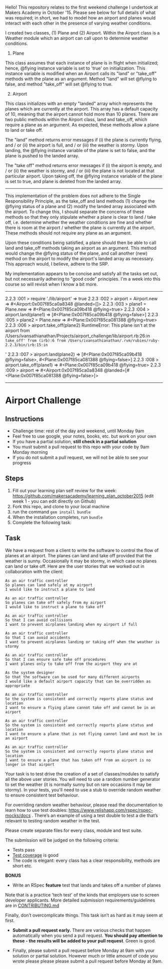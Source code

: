 Hello! This repository relates to the first weekend challenge I undertook at Makers Academy in October '15. Please see below for full details of what was required; in short, we had to model how an airport and planes would interact with each other in the presence of varying weather conditions.

I created two classes, (1) Plane and (2) Airport. Within the Airport class is a Weather module which an airport can call upon to determine weather conditions.

1. Plane

This class assumes that each instance of plane is in flight when initialized; hence, @flying instance variable is set to 'true' on initialization. This instance variable is modified when an Airport calls its "land" or "take_off" methods with the plane as an argument. Method "land" will set @flying to false, and method "take_off" will set @flying to true.


2. Airport

This class initializes with an empty "landed" array which represents the planes which are currently at the airport. This array has a default capacity of 10, meaning that the airport cannot hold more than 10 planes. There are two public methods within the Airport class, land and take_off, which require a plane as an argument. As expected, these methods allow a plane to land or take off.

The "land" method returns error messages if (i) the plane is currently flying, and / or (ii) the airport is full, and / or (iii) the weather is stormy. Upon landing, the @flying instance variable of the plane is set to false, and the plane is pushed to the landed array.

The "take off" method returns error messages if (i) the airport is empty, and / or (ii) the weather is stormy, and / or (iii) the plane is not located at that particular airport. Upon taking off, the @flying instance variable of the plane is set to true, and plane is deleted from the landed array.

---

This implementation of the problem does not adhere to the Single Responsibility Principle, as the take_off and land methods (1) change the @flying status of a plane and (2) modify the landed array associated with the airport. To change this, I should separate the concerns of these methods so that they only stipulate whether a plane is clear to land / take off, i.e. determine whether the weather conditions are fine and whether there is room at the airport / whether the plane is currently at the airport. These methods should not require any plane as an argument.

Upon these conditions being satisfied, a plane should then be able to call land and take_off methods taking an airport as an argument. This method would change the @flying status of the plane, and call another (new) method on the airport to modify the airport's landed array as necessary. This approach would, I believe, adhere to the SRP.

My implementation appears to be concise and satisfy all the tasks set out, but not necessarily adhering to "good code" principles. I'm a week into this course so will revisit when I know a bit more.

---

2.2.3 :001 > require './lib/airport'
 => true
2.2.3 :002 > airport = Airport.new
 => #<Airport:0x007f85ca0a8348 @landed=[]>
2.2.3 :003 > plane1 = Plane.new
 => #<Plane:0x007f85ca09b418 @flying=true>
2.2.3 :004 > airport.land(plane1)
 => [#<Plane:0x007f85ca09b418 @flying=false>]
2.2.3 :005 > plane2 = Plane.new
 => #<Plane:0x007f85ca081388 @flying=true>
2.2.3 :006 > airport.take_off(plane2)
RuntimeError: This plane isn't at the airport
	from /Users/ivansathianathan/Projects/airport_challenge/lib/airport.rb:26:in `take_off'
	from (irb):6
	from /Users/ivansathianathan/.rvm/rubies/ruby-2.2.3/bin/irb:15:in `<main>'
2.2.3 :007 > airport.land(plane2)
 => [#<Plane:0x007f85ca09b418 @flying=false>, #<Plane:0x007f85ca081388 @flying=false>]
2.2.3 :008 > airport.take_off(plane1)
 => #<Plane:0x007f85ca09b418 @flying=true>
2.2.3 :009 > airport
 => #<Airport:0x007f85ca0a8348 @landed=[#<Plane:0x007f85ca081388 @flying=false>]>

 ---

Airport Challenge
=================

Instructions
---------

* Challenge time: rest of the day and weekend, until Monday 9am
* Feel free to use google, your notes, books, etc. but work on your own
* If you have a partial solution, **still check in a partial solution**
* You must submit a pull request to this repo with your code by 9am Monday morning
* If you do not submit a pull request, we will not be able to see your progress

Steps
-------

1. Fill out your learning plan self review for the week: https://github.com/makersacademy/learning_plan_october2015 (edit week 1 - you can edit directly on Github)
2. Fork this repo, and clone to your local machine
3. run the command `gem install bundle`
4. When the installation completes, run `bundle`
3. Complete the following task:

Task
-----

We have a request from a client to write the software to control the flow of planes at an airport. The planes can land and take off provided that the weather is sunny. Occasionally it may be stormy, in which case no planes can land or take off.  Here are the user stories that we worked out in collaboration with the client:

```
As an air traffic controller
So planes can land safely at my airport
I would like to instruct a plane to land

As an air traffic controller
So planes can take off safely from my airport
I would like to instruct a plane to take off

As an air traffic controller
So that I can avoid collisions
I want to prevent airplanes landing when my airport if full

As an air traffic controller
So that I can avoid accidents
I want to prevent airplanes landing or taking off when the weather is stormy

As an air traffic controller
So that I can ensure safe take off procedures
I want planes only to take off from the airport they are at

As the system designer
So that the software can be used for many different airports
I would like a default airport capacity that can be overridden as appropriate

As an air traffic controller
So the system is consistent and correctly reports plane status and location
I want to ensure a flying plane cannot take off and cannot be in an airport

As an air traffic controller
So the system is consistent and correctly reports plane status and location
I want to ensure a plane that is not flying cannot land and must be in an airport

As an air traffic controller
So the system is consistent and correctly reports plane status and location
I want to ensure a plane that has taken off from an airport is no longer in that airport
```

Your task is to test drive the creation of a set of classes/modules to satisfy all the above user stories. You will need to use a random number generator to set the weather (it is normally sunny but on rare occasions it may be stormy). In your tests, you'll need to use a stub to override random weather to ensure consistent test behaviour.

For overriding random weather behaviour, please read the documentation to learn how to use test doubles: https://www.relishapp.com/rspec/rspec-mocks/docs . There’s an example of using a test double to test a die that’s relevant to testing random weather in the test.

Please create separate files for every class, module and test suite.

The submission will be judged on the following criteria:

* Tests pass
* [Test coverage](https://github.com/makersacademy/course/blob/master/pills/test_coverage.md) is good
* The code is elegant: every class has a clear responsibility, methods are short etc.

**BONUS**

* Write an RSpec **feature** test that lands and takes off a number of planes

Note that is a practice 'tech test' of the kinds that employers use to screen developer applicants.  More detailed submission requirements/guidelines are in [CONTRIBUTING.md](CONTRIBUTING.md)

Finally, don’t overcomplicate things. This task isn’t as hard as it may seem at first.

* **Submit a pull request early.**  There are various checks that happen automatically when you send a pull request.  **You should pay attention to these - the results will be added to your pull request**.  Green is good.

* Finally, please submit a pull request before Monday at 9am with your solution or partial solution.  However much or little amount of code you wrote please please please submit a pull request before Monday at 9am.
